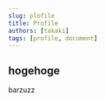 ```yaml
---
slug: plofile
title: Profile
authors: [takaki]
tags: [profile, document]
---
```


## hogehoge

barzuzz
